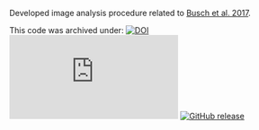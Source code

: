 Developed image analysis procedure related to [Busch et al. 2017](https://doi.org/10.3389/fmars.2017.00166 'Busch et al. 2017').

This code was archived under: [![DOI](https://zenodo.org/badge/177217745.svg)](https://zenodo.org/badge/latestdoi/177217745) [![GitHub license](https://badgen.net/github/license/Naereen/Strapdown.js)](https://github.com/Naereen/StrapDown.js/blob/master/LICENSE) [![GitHub release](https://img.shields.io/github/release/Naereen/StrapDown.js.svg)](https://GitHub.com/Naereen/StrapDown.js/releases/)
